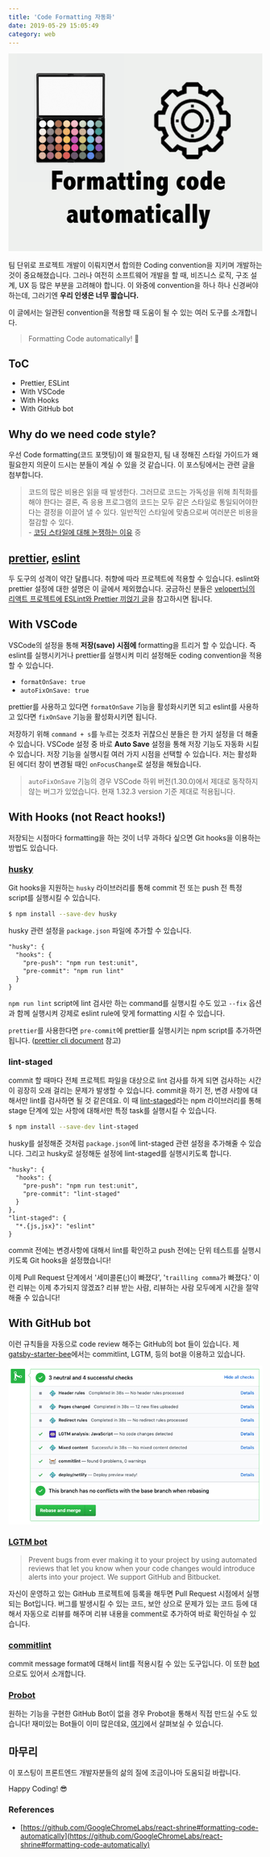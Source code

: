 ```yaml
---
title: 'Code Formatting 자동화'
date: 2019-05-29 15:05:49
category: web
---
```


![thumbnail](./images/formatting-code/Formatting_code_automatically.png)

팀 단위로 프로젝트 개발이 이뤄지면서 합의한 Coding convention을 지키며 개발하는 것이 중요해졌습니다. 그러나 여전히 소프트웨어 개발을 할 때, 비즈니스 로직, 구조 설계, UX 등 많은 부분을 고려해야 합니다. 이 와중에 convention을 하나 하나 신경써야 하는데, 그러기엔 **우리 인생은 너무 짧습니다.**

이 글에서는 일관된 convention을 적용할 때 도움이 될 수 있는 여러 도구를 소개합니다.

> Formatting Code automatically! 🤖

## ToC

- Prettier, ESLint
- With VSCode
- With Hooks
- With GitHub bot

## Why do we need code style?

우선 Code formatting(코드 포맷팅)이 왜 필요한지, 팀 내 정해진 스타일 가이드가 왜 필요한지 의문이 드시는 분들이 계실 수 있을 것 같습니다. 이 포스팅에서는 관련 글을 첨부합니다.

> 코드의 많은 비용은 읽을 때 발생한다. 그러므로 코드는 가독성을 위해 최적화를 해야 한다는 결론, 즉 응용 프로그램의 코드는 모두 같은 스타일로 통일되어야한다는 결정을 이끌어 낼 수 있다. 일반적인 스타일에 맞춤으로써 여러분은 비용을 절감할 수 있다.  
\- [코딩 스타일에 대해 논쟁하는 이유](http://www.mimul.com/pebble/default/2019/05/31/1559304696070.html) 중

## [prettier](https://github.com/prettier/prettier), [eslint](https://github.com/eslint/eslint)

두 도구의 성격이 약간 달릅니다. 취향에 따라 프로젝트에 적용할 수 있습니다. eslint와 prettier 설정에 대한 설명은 이 글에서 제외했습니다. 궁금하신 분들은 [velopert님의 리액트 프로젝트에 ESLint와 Prettier 끼얹기 글](https://velog.io/@velopert/eslint-and-prettier-in-react)을 참고하시면 됩니다.

## With VSCode

VSCode의 설정을 통해 **저장(save) 시점에** formatting을 트리거 할 수 있습니다. 즉 eslint를 실행시키거나 prettier를 실행시켜 미리 설정해둔 coding convention을 적용할 수 있습니다.

- `formatOnSave: true`
- `autoFixOnSave: true`

prettier를 사용하고 있다면 `formatOnSave` 기능을 활성화시키면 되고 eslint를 사용하고 있다면 `fixOnSave` 기능을 활성화시키면 됩니다.

저장하기 위해 `command + s`를 누르는 것조차 귀찮으신 분들은 한 가지 설정을 더 해줄 수 있습니다. VSCode 설정 중 바로 **Auto Save** 설정을 통해 저장 기능도 자동화 시킬 수 있습니다. 저장 기능을 실행시킬 여러 가지 시점을 선택할 수 있습니다. 저는 활성화 된 에디터 창이 변경될 때인 `onFocusChange`로 설정을 해뒀습니다.

> `autoFixOnSave` 기능의 경우 VSCode 하위 버전(1.30.0)에서 제대로 동작하지 않는 버그가 있었습니다. 현재 1.32.3 version 기준 제대로 적용됩니다.

## With Hooks (not React hooks!)

저장되는 시점마다 formatting을 하는 것이 너무 과하다 싶으면 Git hooks을 이용하는 방법도 있습니다.

### [husky](https://github.com/typicode/husky)

Git hooks을 지원하는 `husky` 라이브러리를 통해 commit 전 또는 push 전 특정 script를 실행시킬 수 있습니다.

```bash
$ npm install --save-dev husky
```

husky 관련 설정을 `package.json` 파일에 추가할 수 있습니다.

```json{4}
"husky": {
  "hooks": {
    "pre-push": "npm run test:unit",
    "pre-commit": "npm run lint"
  }
}
```

`npm run lint` script에 lint 검사만 하는 command를 실행시킬 수도 있고 `--fix` 옵션과 함께 실행시켜 강제로 eslint rule에 맞게 formatting 시킬 수 있습니다.

`prettier`를 사용한다면 `pre-commit`에 prettier를 실행시키는 npm script를 추가하면 됩니다. ([prettier cli document](https://prettier.io/docs/en/cli.html) 참고)

### lint-staged

commit 할 때마다 전체 프로젝트 파일을 대상으로 lint 검사를 하게 되면 검사하는 시간이 굉장히 오래 걸리는 문제가 발생할 수 있습니다. commit을 하기 전, 변경 사항에 대해서만 lint를 검사하면 될 것 같은데요. 이 때 [lint-staged](https://github.com/okonet/lint-staged)라는 npm 라이브러리를 통해 stage 단계에 있는 사항에 대해서만 특정 task를 실행시킬 수 있습니다.

```bash
$ npm install --save-dev lint-staged
```

husky를 설정해준 것처럼 `package.json`에 lint-staged 관련 설정을 추가해줄 수 있습니다. 그리고 husky로 설정해둔 설정에 lint-staged를 실행시키도록 합니다.

```json{4}
"husky": {
  "hooks": {
    "pre-push": "npm run test:unit",
    "pre-commit": "lint-staged"
  }
},
"lint-staged": {
  "*.{js,jsx}": "eslint"
}
```

commit 전에는 변경사항에 대해서 lint를 확인하고 push 전에는 단위 테스트를 실행시키도록 Git hooks을 설정했습니다!

이제 Pull Request 단계에서 '세미콜론(;)이 빠졌다', '`trailling comma`가 빠졌다.' 이런 리뷰는 이제 추가되지 않겠죠? 리뷰 받는 사람, 리뷰하는 사람 모두에게 시간을 절약해줄 수 있습니다!

## With GitHub bot

이런 규칙들을 자동으로 code review 해주는 GitHub의 bot 들이 있습니다.
제 [gatsby-starter-bee](https://github.com/JaeYeopHan/gatsby-starter-bee)에서는 commitlint, LGTM, 등의 bot을 이용하고 있습니다.

![github_bot_pr](./images/formatting-code/github_bot_pr.png)

### [LGTM bot](https://lgtm.com/)

> Prevent bugs from ever making it to your project by using automated reviews that let you know when your code changes would introduce alerts into your project. We support GitHub and Bitbucket.

자신이 운영하고 있는 GitHub 프로젝트에 등록을 해두면 Pull Request 시점에서 실행되는 Bot입니다. 버그를 발생시킬 수 있는 코드, 보안 상으로 문제가 있는 코드 등에 대해서 자동으로 리뷰를 해주며 리뷰 내용을 comment로 추가하여 바로 확인하실 수 있습니다.

### [commitlint](https://github.com/conventional-changelog/commitlint)

commit message format에 대해서 lint를 적용시킬 수 있는 도구입니다. 이 또한 [bot](https://github.com/z0al/commitlint-bot)으로도 있어서 소개합니다.

### [Probot](https://github.com/probot/probot)

원하는 기능을 구현한 GitHub Bot이 없을 경우 Probot을 통해서 직접 만드실 수도 있습니다! 재미있는 Bot들이 이미 많은데요, [여기](https://probot.github.io/apps/)에서 살펴보실 수 있습니다.

## 마무리

이 포스팅이 프론트엔드 개발자분들의 삶의 질에 조금이나마 도움되길 바랍니다.

Happy Coding! 😎

### References

- [https://github.com/GoogleChromeLabs/react-shrine#formatting-code-automatically](https://github.com/GoogleChromeLabs/react-shrine#formatting-code-automatically)
